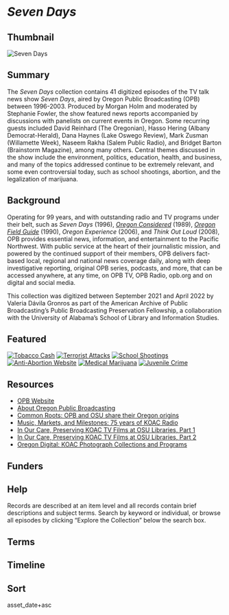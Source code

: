 # *Seven Days*

## Thumbnail

![*Seven Days*](https://s3.amazonaws.com/americanarchive.org/special-collections/WRVRbox1_smaller2.jpg "*Seven Days*") 

## Summary

The *Seven Days* collection contains 41 digitized episodes of the TV talk news show *Seven Days*, aired by Oregon Public Broadcasting (OPB) between 1996-2003. Produced by Morgan Holm and moderated by Stephanie Fowler, the show featured news reports accompanied by discussions with panelists on current events in Oregon. Some recurring guests included David Reinhard (The Oregonian), Hasso Hering (Albany Democrat-Herald), Dana Haynes (Lake Oswego Review), Mark Zusman (Willamette Week), Naseem Rakha (Salem Public Radio), and Bridget Barton (Brainstorm Magazine), among many others. Central themes discussed in the show include the environment, politics, education, health, and business, and many of the topics addressed continue to be extremely relevant, and some even controversial today, such as school shootings, abortion, and the legalization of marijuana.

## Background

Operating for 99 years, and with outstanding radio and TV programs under their belt, such as *Seven Days* (1996), [*Oregon Considered*](https://americanarchive.org/catalog?f%5Bseries_titles%5D%5B%5D=Oregon+Considered&f[access_types][]=digitized) (1989), [*Oregon Field Guide*](https://americanarchive.org/catalog?f%5Bseries_titles%5D%5B%5D=Oregon+Field+Guide&f[access_types][]=digitized) (1990), *Oregon Experience* (2006), and *Think Out Loud* (2008), OPB provides essential news, information, and entertainment to the Pacific Northwest. With public service at the heart of their journalistic mission, and powered by the continued support of their members, OPB delivers fact-based local, regional and national news coverage daily, along with deep investigative reporting, original OPB series, podcasts, and more, that can be accessed anywhere, at any time, on OPB TV, OPB Radio, opb.org and on digital and social media.

This collection was digitized between September 2021 and April 2022 by Valeria Dávila Gronros as part of the American Archive of Public Broadcasting’s Public Broadcasting Preservation Fellowship, a collaboration with the University of Alabama’s School of Library and Information Studies.

## Featured

[![Tobacco Cash](https://s3.amazonaws.com/americanarchive.org/special-collections/cpb-aacip-e1a5aafb6db.jpg)](/catalog/cpb-aacip-e1a5aafb6db)
[![Terrorist Attacks](https://s3.amazonaws.com/americanarchive.org/special-collections/cpb-aacip-af21ad18e9b.jpg)](/catalog/cpb-aacip-af21ad18e9b)
[![School Shootings](https://s3.amazonaws.com/americanarchive.org/special-collections/cpb-aacip-f2c34dd1cd4.jpg)](/catalog/cpb-aacip-f2c34dd1cd4)
[![Anti-Abortion Website](https://s3.amazonaws.com/americanarchive.org/special-collections/cpb-aacip-9b392bab3c3.jpg)](/catalog/cpb-aacip-9b392bab3c3)
[![Medical Marijuana](https://s3.amazonaws.com/americanarchive.org/special-collections/cpb-aacip-03909e0bdcb.jpg)](/catalog/cpb-aacip-03909e0bdcb)
[![Juvenile Crime](https://s3.amazonaws.com/americanarchive.org/special-collections/cpb-aacip-5e4eccce594.jpg)](/catalog/cpb-aacip-5e4eccce594)

## Resources

- [OPB Website](https://www.opb.org/) 
- [About Oregon Public Broadcasting](https://americanarchive.org/participating-orgs/1840) 
- [Common Roots: OPB and OSU share their Oregon origins](https://blogs.oregonstate.edu/webcomm/2019/11/17/common-roots-opb-and-osu-share-their-oregon-origins/comment-page-2/)
- [Music, Markets, and Milestones: 75 years of KOAC Radio]( http://scarc.library.oregonstate.edu/coll/rg015/koac-75/page2.html)
- [In Our Care, Preserving KOAC TV Films at OSU Libraries, Part 1]( https://blogs.oregonstate.edu/scarc/2018/08/08/in-our-care-part-1/) 
- [In Our Care, Preserving KOAC TV Films at OSU Libraries, Part 2]( https://blogs.oregonstate.edu/scarc/2018/10/29/in-our-care-part-2/)
- [Oregon Digital: KOAC Photograph Collections and Programs]( https://www.oregondigital.org/catalog?q=koac&search_field=all_fields&utf8=%E2%9C%93)

## Funders

## Help

Records are described at an item level and all records contain brief descriptions and subject terms. Search by keyword or individual, or browse all episodes by clicking “Explore the Collection” below the search box.

## Terms

## Timeline

## Sort 

asset_date+asc

